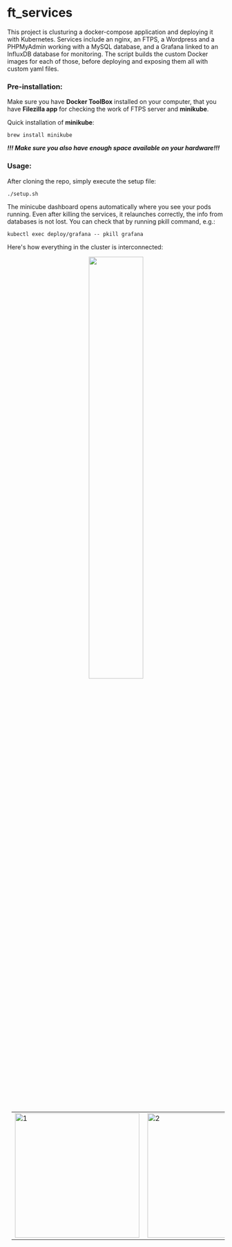 # ft_services

This project is clusturing a docker-compose application and deploying it with Kubernetes. Services include an nginx, an FTPS, a Wordpress and a PHPMyAdmin working with a MySQL database, and a Grafana linked to an InfluxDB database for monitoring. The script builds the custom Docker images for each of those, before deploying and exposing them all with custom yaml files.

### Pre-installation:


Make sure you have **Docker ToolBox** installed on your computer, that you have **Filezilla app** for checking the work of FTPS server and **minikube**.

Quick installation of **minikube**:

```
brew install minikube
```

*__!!! Make sure you also have enough space available on your hardware!!!__*

### Usage:

After cloning the repo, simply execute the setup file:
```
./setup.sh
```

The minicube dashboard opens automatically where you see your pods running. Even after killing the services, it relaunches correctly, the info from databases is not lost. You can check that by running pkill command, e.g.:
```
kubectl exec deploy/grafana -- pkill grafana
```

Here's how everything in the cluster is interconnected:
<p align="center">
  <img src="http://coding-girl.ru/wp-content/uploads/2021/03/services.png" width="50%" />
  

<table style="padding:10px">
  <tr>
    <td> 
         <img src="http://coding-girl.ru/wp-content/uploads/2021/03/dashboard.png"  alt="1" width = 288px height = 288px ></td>
      
 <td><img src="http://coding-girl.ru/wp-content/uploads/2021/03/main_page.png" align="right" alt="2" width = 288px height = 288px></td>
   <td><img src="http://coding-girl.ru/wp-content/uploads/2021/03/wp.png" alt="3" width = 288px height = 288px></td>
    
  </tr>
</table>
                                                      
                                                                                
